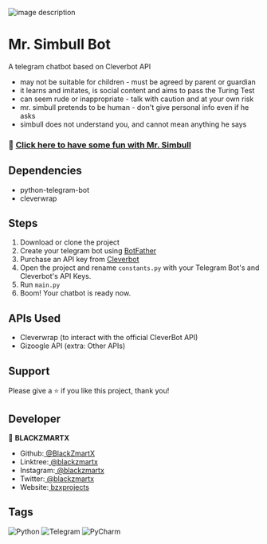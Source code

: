 ![image description](https://user-images.githubusercontent.com/44616490/178145469-afe675c9-7967-4a2e-b1d1-b50f94580de5.png)

# Mr. Simbull Bot

A telegram chatbot based on Cleverbot API

* may not be suitable for children - must be agreed by parent or guardian
* it learns and imitates, is social content and aims to pass the Turing Test
* can seem rude or inappropriate - talk with caution and at your own risk
* mr. simbull pretends to be human - don't give personal info even if he asks
* simbull does not understand you, and cannot mean anything he says

### 🤖 [Click here to have some fun with Mr. Simbull](http://t.me/simbull_bot) 

## Dependencies

* python-telegram-bot
* cleverwrap


## Steps 

1. Download or clone the project
2. Create your telegram bot using [BotFather](https://t.me/BotFather)
3. Purchase an API key from [Cleverbot](https://www.cleverbot.com/api)
4. Open the project and rename `constants.py` with your Telegram Bot's and Cleverbot's API Keys.
5. Run `main.py`
6. Boom! Your chatbot is ready now.

## APIs Used

- Cleverwrap (to interact with the official CleverBot API)
- Gizoogle API (extra: Other APIs)

## Support

Please give a ⭐️ if you like this project, thank you!

## Developer

👤 **BLACKZMARTX**

- Github:[ @BlackZmartX](https://github.com/BlackZmartX) 
- Linktree:[ @blackzmartx](https://linktr.ee/blackzmartx)
- Instagram:[ @blackzmartx](https://www.instagram.com/blackzmartx)
- Twitter:[ @blackzmartx](https://www.twitter.com/blackzmartx)
- Website:[ bzxprojects](https://bzxprojects.blogspot.com)

## Tags
![Python](https://img.shields.io/badge/python-3670A0?style=for-the-badge&logo=python&logoColor=ffdd54)
![Telegram](https://img.shields.io/badge/Telegram-2CA5E0?style=for-the-badge&logo=telegram&logoColor=white)
![PyCharm](https://img.shields.io/badge/pycharm-143?style=for-the-badge&logo=pycharm&logoColor=black&color=black&labelColor=green)
